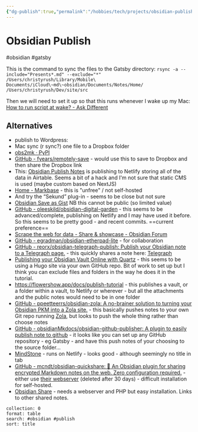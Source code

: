 ```yaml
---
{"dg-publish":true,"permalink":"/hobbies/tech/projects/obsidian-publish/","tags":"gardenEntry"}
---
```




# Obsidian Publish
#obsidian #gatsby

This is the command to sync the files to the Gatsby directory:
`rsync -a --include="Presents*.md" --exclude="*" /Users/christyrush/Library/Mobile\ Documents/iCloud\~md\~obsidian/Documents/Notes/Home/ /Users/christyrush/Dev/site/src`

Then we will need to set it up so that this runs whenever I wake up my Mac: [How to run script at wake? - Ask Different](https://apple.stackexchange.com/questions/376203/how-to-run-script-at-wake)

## Alternatives

- publish to Wordpress: [](https://github.com/devbean/obsidian-wordpress)
- Mac sync (r sync?) one file to a Dropbox folder 
- [obs2mk · PyPI](https://pypi.org/project/obs2mk/)
- [GitHub - fyears/remotely-save](https://github.com/fyears/remotely-save) - would use this to save to Dropbox and then share the Dropbox link
- This: [Obsidian Publish Notes](https://notes.iamsaravieira.com/notes/oss-obsidian-publish-notes-docsmd)  is publishing to Netlify storing all of the data in Airtable. Seems a bit of a hack and I'm not sure that static CMS is used (maybe custom based on NextJS)
- [Home - Markbase](https://www.markbase.xyz/pages/Home) - this is "unfree" / not self-hosted 
- And try the “Sekund” plug-in - seems to be close but not sure 
- [Obsidian Save as Gist](https://github.com/ghedamat/obsidian-save-as-gist) NB this cannot be public (so limited value)
- [GitHub - oleeskild/obsidian-digital-garden](https://github.com/oleeskild/obsidian-digital-garden) - this seems to be advanced/complete, publishing on Netlify and I may have used it before. So this seems to be pretty good - and recent commits. ==current preference==
- [Scrape the web for data - Share & showcase - Obsidian Forum](https://forum.obsidian.md/t/scrape-the-web-for-data/33520)
- [GitHub - egradman/obsidian-etherpad-lite](https://github.com/egradman/obsidian-etherpad-lite) - for collaboration
- [GitHub - reorx/obsidian-telegraph-publish: Publish your Obsidian note to a Telegraph page.](https://github.com/reorx/obsidian-telegraph-publish) - this quickly shares a note here: [Telegraph](https://telegra.ph/)
- [Publishing your Obsidian Vault Online with Quartz](https://brandonkboswell.com/blog/Publishing-your-Obsidian-Vault-Online-with-Quartz/) - this seems to be using a Hugo site via your own GitHub repo. Bit of work to set up but I think you can exclude files and folders in the way he does it in the tutorial. 
- https://flowershow.app/docs/publish-tutorial - this publishes a vault, or a folder within a vault, to Netlify or wherever - but all the attachments and the public notes would need to be in one folder
- [GitHub - ppeetteerrs/obsidian-zola: A no-brainer solution to turning your Obsidian PKM into a Zola site.](https://github.com/ppeetteerrs/obsidian-zola) - this basically pushes notes to your own Git repo running [Zola](https://www.getzola.org/), but looks to push the whole thing rather than choose notes
- [GitHub - obsidianMkdocs/obsidian-github-publisher: A plugin to easily publish note to github](https://github.com/obsidianMkdocs/obsidian-github-publisher) - it looks like you can set up any GitHub repository - eg Gatsby - and have this push notes of your choosing to the source folder...
- [MindStone](https://mindstone.tuancao.me/note/__Getting++++Started) - runs on Netlify - looks good - although seemingly no title in tab
- [GitHub - mcndt/obsidian-quickshare: 📝 An Obsidian plugin for sharing encrypted Markdown notes on the web. Zero configuration required.](https://github.com/mcndt/obsidian-quickshare) - either use [their webserver](https://noteshare.space/) (deleted after 30 days) - difficult installation for self-hosted. 
- [Obsidian Share](https://share.alan.fyi/572e1ae4a0aeadf5943862d1deaf8fe6.html) - needs a webserver and PHP but easy installation. Links to other shared notes. 


```raindrop
collection: 0
format: table
search: #obsidian #publish
sort: title
```